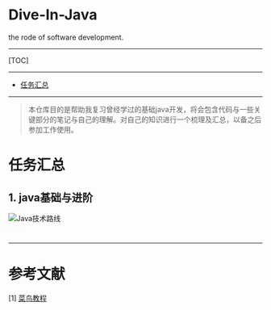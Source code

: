 # Dive-In-Java
the rode of software development.

---

[TOC]

---

* [任务汇总](#任务汇总)

---

> ​		本仓库目的是帮助我复习曾经学过的基础java开发，将会包含代码与一些关键部分的笔记与自己的理解。对自己的知识进行一个梳理及汇总，以备之后参加工作使用。





# 任务汇总

## 1. java基础与进阶



![Java技术路线](https://cdn.jsdelivr.net/gh/lizhangjie316/img/2020/20200725081514.jpg)

#  





---

# 参考文献

[1] [菜鸟教程](https://www.runoob.com/java/java-tutorial.html)


